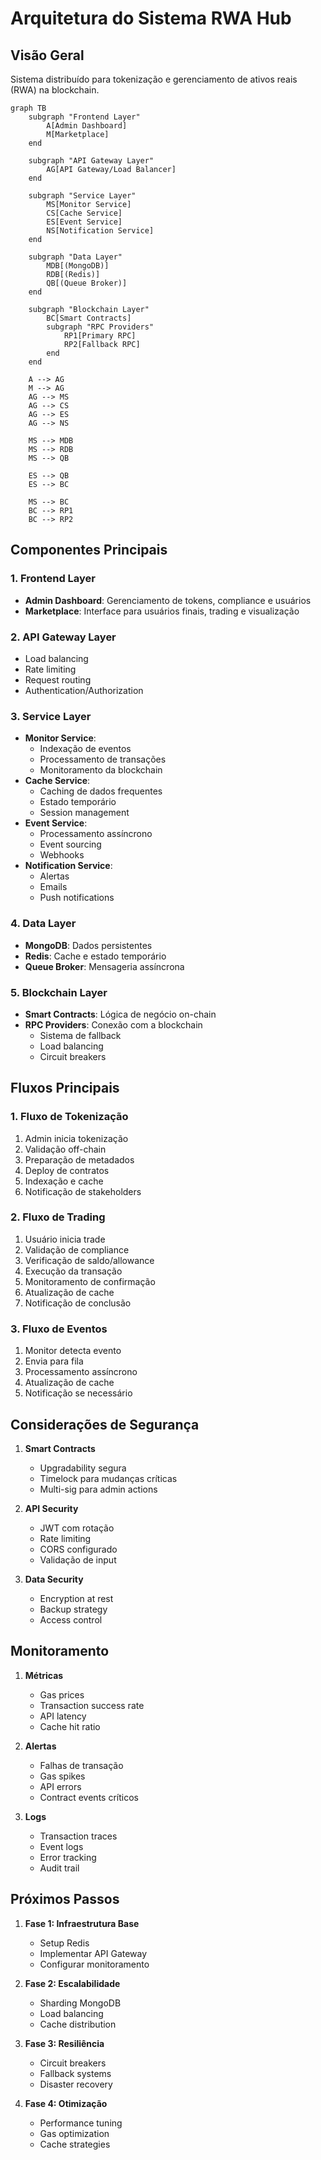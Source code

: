 # Arquitetura do Sistema RWA Hub

## Visão Geral
Sistema distribuído para tokenização e gerenciamento de ativos reais (RWA) na blockchain.

```mermaid
graph TB
    subgraph "Frontend Layer"
        A[Admin Dashboard]
        M[Marketplace]
    end

    subgraph "API Gateway Layer"
        AG[API Gateway/Load Balancer]
    end

    subgraph "Service Layer"
        MS[Monitor Service]
        CS[Cache Service]
        ES[Event Service]
        NS[Notification Service]
    end

    subgraph "Data Layer"
        MDB[(MongoDB)]
        RDB[(Redis)]
        QB[(Queue Broker)]
    end

    subgraph "Blockchain Layer"
        BC[Smart Contracts]
        subgraph "RPC Providers"
            RP1[Primary RPC]
            RP2[Fallback RPC]
        end
    end

    A --> AG
    M --> AG
    AG --> MS
    AG --> CS
    AG --> ES
    AG --> NS
    
    MS --> MDB
    MS --> RDB
    MS --> QB
    
    ES --> QB
    ES --> BC
    
    MS --> BC
    BC --> RP1
    BC --> RP2
```

## Componentes Principais

### 1. Frontend Layer
- **Admin Dashboard**: Gerenciamento de tokens, compliance e usuários
- **Marketplace**: Interface para usuários finais, trading e visualização

### 2. API Gateway Layer
- Load balancing
- Rate limiting
- Request routing
- Authentication/Authorization

### 3. Service Layer
- **Monitor Service**: 
  - Indexação de eventos
  - Processamento de transações
  - Monitoramento da blockchain
- **Cache Service**:
  - Caching de dados frequentes
  - Estado temporário
  - Session management
- **Event Service**:
  - Processamento assíncrono
  - Event sourcing
  - Webhooks
- **Notification Service**:
  - Alertas
  - Emails
  - Push notifications

### 4. Data Layer
- **MongoDB**: Dados persistentes
- **Redis**: Cache e estado temporário
- **Queue Broker**: Mensageria assíncrona

### 5. Blockchain Layer
- **Smart Contracts**: Lógica de negócio on-chain
- **RPC Providers**: Conexão com a blockchain
  - Sistema de fallback
  - Load balancing
  - Circuit breakers

## Fluxos Principais

### 1. Fluxo de Tokenização
1. Admin inicia tokenização
2. Validação off-chain
3. Preparação de metadados
4. Deploy de contratos
5. Indexação e cache
6. Notificação de stakeholders

### 2. Fluxo de Trading
1. Usuário inicia trade
2. Validação de compliance
3. Verificação de saldo/allowance
4. Execução da transação
5. Monitoramento de confirmação
6. Atualização de cache
7. Notificação de conclusão

### 3. Fluxo de Eventos
1. Monitor detecta evento
2. Envia para fila
3. Processamento assíncrono
4. Atualização de cache
5. Notificação se necessário

## Considerações de Segurança

1. **Smart Contracts**
   - Upgradability segura
   - Timelock para mudanças críticas
   - Multi-sig para admin actions

2. **API Security**
   - JWT com rotação
   - Rate limiting
   - CORS configurado
   - Validação de input

3. **Data Security**
   - Encryption at rest
   - Backup strategy
   - Access control

## Monitoramento

1. **Métricas**
   - Gas prices
   - Transaction success rate
   - API latency
   - Cache hit ratio

2. **Alertas**
   - Falhas de transação
   - Gas spikes
   - API errors
   - Contract events críticos

3. **Logs**
   - Transaction traces
   - Event logs
   - Error tracking
   - Audit trail

## Próximos Passos

1. **Fase 1: Infraestrutura Base**
   - Setup Redis
   - Implementar API Gateway
   - Configurar monitoramento

2. **Fase 2: Escalabilidade**
   - Sharding MongoDB
   - Load balancing
   - Cache distribution

3. **Fase 3: Resiliência**
   - Circuit breakers
   - Fallback systems
   - Disaster recovery

4. **Fase 4: Otimização**
   - Performance tuning
   - Gas optimization
   - Cache strategies 